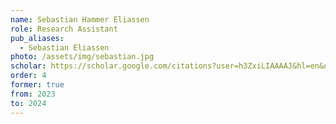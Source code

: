 ```yaml
---
name: Sebastian Hammer Eliassen
role: Research Assistant
pub_aliases:
  - Sebastian Eliassen
photo: /assets/img/sebastian.jpg
scholar: https://scholar.google.com/citations?user=h3ZxiLIAAAAJ&hl=en&oi=ao
order: 4
former: true
from: 2023
to: 2024
---
```


